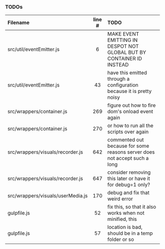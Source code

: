 ### TODOs
| Filename | line # | TODO
|:------|:------:|:------
| src/util/eventEmitter.js | 6 | MAKE EVENT EMITTING IN DESPOT NOT GLOBAL BUT BY CONTAINER ID INSTEAD
| src/util/eventEmitter.js | 43 | have this emitted through a configuration because it is pretty noisy
| src/wrappers/container.js | 269 | figure out how to fire dom's onload event again
| src/wrappers/container.js | 270 | or how to run all the scripts over again
| src/wrappers/visuals/recorder.js | 642 | commented out because for some reasons server does not accept such a long
| src/wrappers/visuals/recorder.js | 647 | consider removing this later or have it for debug=1 only?
| src/wrappers/visuals/userMedia.js | 170 | debug and fix that weird error
| gulpfile.js | 52 | fix this, so that it also works when not minified, this
| gulpfile.js | 57 | location is bad, should be in a temp folder or so